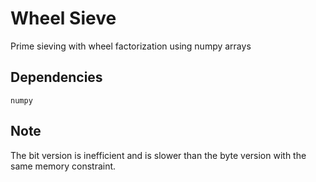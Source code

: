 # Wheel Sieve
Prime sieving with wheel factorization using numpy arrays

## Dependencies
```
numpy
```

## Note
The bit version is inefficient and is slower than the byte version with the same memory constraint.